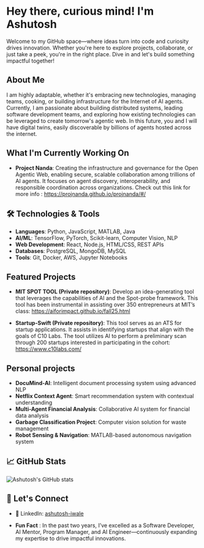 # Hey there, curious mind! I'm Ashutosh
Welcome to my GitHub space—where ideas turn into code and curiosity drives innovation. Whether you're here to explore projects, collaborate, or just take a peek, you're in the right place. Dive in and let's build something impactful together!

## About Me
I am highly adaptable, whether it's embracing new technologies, managing teams, cooking, or building infrastructure for the Internet of AI agents. Currently, I am passionate about building distributed systems, leading software development teams, and exploring how existing technologies can be leveraged to create tomorrow's agentic web. In this future, you and I will have digital twins, easily discoverable by billions of agents hosted across the internet.

## What I'm Currently Working On
- **Project Nanda**: Creating the infrastructure and governance for the Open Agentic Web, enabling secure, scalable collaboration among trillions of AI agents. It focuses on agent discovery, interoperability, and responsible coordination across organizations. Check out this link for more info : https://projnanda.github.io/projnanda/#/

## 🛠️ Technologies & Tools
- **Languages**: Python, JavaScript, MATLAB, Java
- **AI/ML**: TensorFlow, PyTorch, Scikit-learn, Computer Vision, NLP
- **Web Development**: React, Node.js, HTML/CSS, REST APIs
- **Databases**: PostgreSQL, MongoDB, MySQL
- **Tools**: Git, Docker, AWS, Jupyter Notebooks

## Featured Projects
- **MIT SPOT TOOL (Private repository)**: Develop an idea-generating tool that leverages the capabilities of AI and the Spot-probe framework. This tool has been instrumental in assisting over 350 entrepreneurs at MIT’s class: https://aiforimpact.github.io/fall25.html

- **Startup-Swift (Private repository)**: This tool serves as an ATS for startup applications. It assists in identifying startups that align with the goals of C10 Labs. The tool utilizes AI to perform a preliminary scan through 200 startups interested in participating in the cohort: https://www.c10labs.com/

## Personal projects
- **DocuMind-AI**: Intelligent document processing system using advanced NLP
- **Netflix Context Agent**: Smart recommendation system with contextual understanding
- **Multi-Agent Financial Analysis**: Collaborative AI system for financial data analysis
- **Garbage Classification Project**: Computer vision solution for waste management
- **Robot Sensing & Navigation**: MATLAB-based autonomous navigation system

## 📈 GitHub Stats
![Ashutosh's GitHub stats](https://github-readme-stats.vercel.app/api?username=AshutoshRavindraIwale&show_icons=true&theme=radical)

## 🤝 Let's Connect
- 💼 LinkedIn: [ashutosh-iwale](https://www.linkedin.com/in/ashutosh-iwale)


- **Fun Fact** : In the past two years, I’ve excelled as a Software Developer, AI Mentor, Program Manager, and AI Engineer—continuously expanding my expertise to drive impactful innovations.
